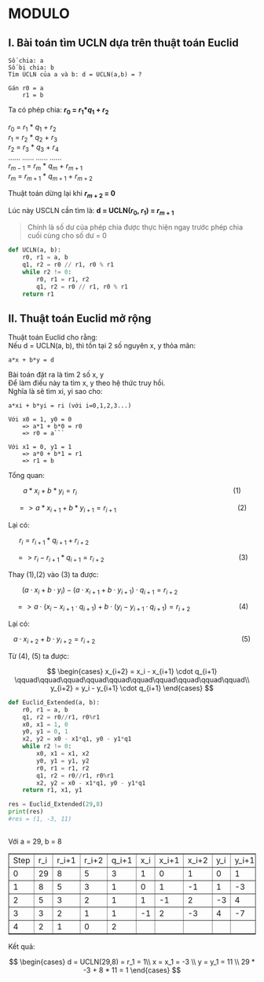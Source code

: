 # MODULO

## I. Bài toán tìm UCLN dựa trên thuật toán Euclid

```
Số chia: a
Số bị chia: b
Tìm UCLN của a và b: d = UCLN(a,b) = ?
```
```
Gán r0 = a
    r1 = b
```
Ta có phép chia: <b>$r_0$ = $r_1$*$q_1$ + $r_2$</b>

$r_0$ = $r_1$ * $q_1$ + $r_2$<br>
$r_1$ = $r_2$ * $q_2$ + $r_3$<br>
$r_2$ = $r_3$ * $q_3$ + $r_4$<br>
...... ...... ...... ......<br>
$r_{m-1}$ = $r_m$ * $q_m$ + $r_{m+1}$<br>
$r_m$ = $r_{m+1}$ * $q_{m+1}$ + $r_{m+2}$<br>

Thuật toán dừng lại khi <b>$r_{m+2}$ = 0</b>

Lúc này USCLN cần tìm là: <b>d = UCLN($r_0$, $r_1$) = $r_{m+1}$</b> 

> Chính là số dư của phép chia được thực hiện ngay trước phép chia cuối cùng cho số dư = 0


```python
def UCLN(a, b):
    r0, r1 = a, b
    q1, r2 = r0 // r1, r0 % r1
    while r2 != 0:
        r0, r1 = r1, r2
        q1, r2 = r0 // r1, r0 % r1
    return r1
```

## II. Thuật toán Euclid mở rộng

Thuật toán Euclid cho rằng:<br>
Nếu d = UCLN(a, b), thì tồn tại 2 số nguyên x, y thỏa mãn:

```a*x + b*y = d```

Bài toán đặt ra là tìm 2 số x, y<br>
Để làm điều này ta tìm x, y theo hệ thức truy hồi.<br>
Nghĩa là sẽ tìm xi, yi sao cho:

```a*xi + b*yi = ri (với i=0,1,2,3...)```

```
Với x0 = 1, y0 = 0
    => a*1 + b*0 = r0
    => r0 = a```

Với x1 = 0, y1 = 1
    => a*0 + b*1 = r1
    => r1 = b
```
Tổng quan:

$$
a * x_i + b * y_i = r_i\qquad\qquad\qquad\qquad\qquad\qquad\qquad\qquad\qquad\qquad (1)
$$

$$
=> a * x_{i+1} + b * y_{i+1} = r_{i+1} \qquad\qquad\qquad\qquad\qquad\qquad\qquad\quad \ \ (2)
$$

Lại có:<br>

$$
r_i = r_{i+1} * q_{i+1} + r_{i+2} \qquad\qquad\qquad\qquad\qquad\qquad\qquad\qquad\qquad\qquad
$$

$$
=> r_i - r_{i+1} * q_{i+1} = r_{i+2} \qquad\qquad\qquad\qquad\qquad\qquad\qquad\qquad\ \ \ \ \ (3)
$$   

Thay (1),(2) vào (3) ta được:

$$ 
(a \cdot x_i + b \cdot y_i) - (a  \cdot  x_{i+1} + b  \cdot  y_{i+1})  \cdot  q_{i+1} = r_{i+2} \qquad\qquad\qquad\qquad \
$$

$$
=> a \cdot  (x_i - x_{i+1} \cdot q_{i+1}) + b  \cdot (y_i - y_{i+1} \cdot q_{i+1}) = r_{i+2} \qquad\qquad\qquad \ (4)
$$

Lại có: 

$$
a \cdot x_{i+2} + b \cdot y_{i+2} = r_{i+2}\qquad\qquad\qquad\qquad\qquad\qquad\qquad\qquad\qquad \ \ \ (5)
$$ 

Từ (4), (5) ta được:

$$
\begin{cases}
x_{i+2} = x_i - x_{i+1} \cdot q_{i+1} \qquad\qquad\qquad\qquad\qquad\qquad\qquad\qquad\qquad\qquad\\
y_{i+2} = y_i - y_{i+1} \cdot q_{i+1}
\end{cases}
$$

```python
def Euclid_Extended(a, b):
    r0, r1 = a, b
    q1, r2 = r0//r1, r0%r1
    x0, x1 = 1, 0
    y0, y1 = 0, 1
    x2, y2 = x0 - x1*q1, y0 - y1*q1
    while r2 != 0:
        x0, x1 = x1, x2
        y0, y1 = y1, y2
        r0, r1 = r1, r2
        q1, r2 = r0//r1, r0%r1
        x2, y2 = x0 - x1*q1, y0 - y1*q1
    return r1, x1, y1

res = Euclid_Extended(29,8)
print(res)
#res = (1, -3, 11)
        
```
Với a = 29, b = 8
<table border="1">
<tbody>
    <tr>
        <td>Step</td>
        <td>r_i</td>
        <td>r_i+1</td>
        <td>r_i+2</td>
        <td>q_i+1</td>
        <td>x_i</td>
        <td>x_i+1</td>
        <td>x_i+2</td>
        <td>y_i</td>
        <td>y_i+1</td>
        <td>y_i+2</td>
</tr>
<tr>
<td>0</td>
<td>29</td>
<td>8</td>
<td>5</td>
<td>3</td>
<td>1</td>
<td>0</td>
<td>1</td>
<td>0</td>
<td>1</td>
<td>-3
</td></tr>
<tr>
<td>1</td>
<td>8</td>
<td>5</td>
<td>3</td>
<td>1</td>
<td>0</td>
<td>1</td>
<td>-1</td>
<td>1</td>
<td>-3</td>
<td>4
</td></tr>
<tr>
<td>2</td>
<td>5</td>
<td>3</td>
<td>2</td>
<td>1</td>
<td>1</td>
<td>-1</td>
<td>2</td>
<td>-3</td>
<td>4</td>
<td>-7
</td></tr>
<tr>
<td>3</td>
<td>3</td>
<td>2</td>
<td>1</td>
<td>1</td>
<td>-1</td>
<td>2</td>
<td>-3</td>
<td>4</td>
<td>-7</td>
<td>11
</td></tr>
<tr>
<td>4</td>
<td>2</td>
<td>1</td>
<td>0</td>
<td>2</td>
<td></td>
<td></td>
<td></td>
<td></td>
<td></td>
<td>
</td></tr></tbody></table>

Kết quả:

$$
\begin{cases}
d = UCLN(29,8) = r_1 = 1\\
x = x_1 = -3 \\
y = y_1 = 11 \\
29 * -3 + 8 * 11 = 1
\end{cases}
$$